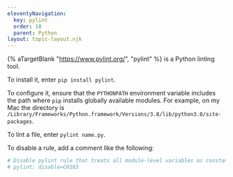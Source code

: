 ```yaml
---
eleventyNavigation:
  key: pylint
  order: 10
  parent: Python
layout: topic-layout.njk
---
```


{% aTargetBlank "https://www.pylint.org/", "pylint" %}
is a Python linting tool.

To install it, enter `pip install pylint`.

To configure it, ensure that the `PYTHONPATH` environment variable
includes the path where `pip` installs globally available modules.
For example, on my Mac the directory is
`/Library/Frameworks/Python.framework/Versions/3.8/lib/python3.8/site-packages`.

To lint a file, enter `pylint name.py`.

To disable a rule, add a comment like the following:

```python
# Disable pylint rule that treats all module-level variables as constants.
# pylint: disable=C0103
```
